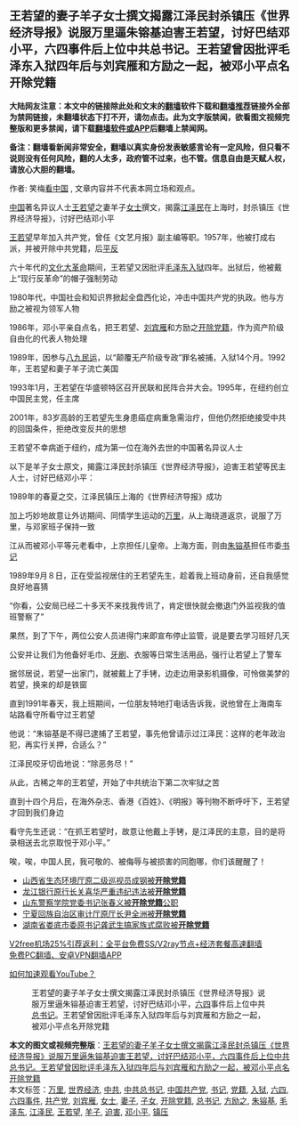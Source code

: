  <h2>王若望的妻子羊子女士撰文揭露江泽民封杀镇压《世界经济导报》说服万里逼朱镕基迫害王若望，讨好巴结邓小平，六四事件后上位中共总书记。王若望曾因批评毛泽东入狱四年后与刘宾雁和方励之一起，被邓小平点名开除党籍</h2> <p class="notice"><b>大陆网友注意：本文中的链接除此处和文末的<a href="https://github.com/bannedbook/fanqiang" >翻墙</a>软件下载和<a href="https://github.com/killgcd/justmysocks/blob/master/README.md">翻墙推荐</a>链接外全部为禁网链接，未翻墙状态下打不开，请勿点击。此为文字版禁闻，欲看图文视频完整版和更多禁闻，请下载<a href="https://github.com/bannedbook/fanqiang">翻墙软件或APP</a>后翻墙上禁闻网。</p><p>备注：翻墙看新闻非常安全，翻墙以真实身份发表敏感言论有一定风险，但只看不说则没有任何风险，翻的人太多，政府管不过来，也不管。信息自由是天赋人权，请放心大胆的翻墙。</b></p>  <div class="entry"> <p>作者: 笑梅<span class='wp_keywordlink_affiliate'><a href="https://www.secretchina.com/" title="看中国" target="_blank">看中国</a></span> , 文章内容并不代表本网立场和观点。</p> <figure></figure> <p><span class='wp_keywordlink_affiliate'><a href="https://www.bannedbook.org/" title="中国" target="_blank">中国</a></span>著名异议人士<span class='wp_keywordlink'><a href="https://www.bannedbook.org/forum10/topic364.html" title="王若望" target="_blank">王若望</a></span>之妻羊子<a href="https://www.bannedbook.org/bnews/tag/%e5%a5%b3%e5%a3%ab/" class="st_tag internal_tag" rel="tag" title="标签 女士 下的日志">女士</a>撰文，揭露<a href="https://www.bannedbook.org/bnews/tag/%e6%b1%9f%e6%b3%bd%e6%b0%91/" class="st_tag internal_tag" rel="tag" title="标签 江泽民 下的日志">江泽民</a>在上海时，封杀镇压《世界经济导报》，讨好巴结邓小平</p> <p><a href="https://www.bannedbook.org/bnews/tag/%E7%8E%8B%E8%8B%A5%E6%9C%9B/" class="st_tag internal_tag" rel="tag" title="标签 王若望 下的日志">王若望</a>早年加入共产党，曾任《文艺月报》副主编等职。1957年，他被打成右派，并被开除中共党籍，后<span class='wp_keywordlink'><a href="https://www.bannedbook.org/forum11/topic332.html" title="禁片：平反的把戏" target="_blank">平反</a></span></p> <p>六十年代的<span class='wp_keywordlink'><a href="https://www.bannedbook.org/forum2/topic973.html" title="《文化大革命：历史真相和集体记忆》" target="_blank">文化大革命</a></span>期间，王若望又因批评<a href="https://www.bannedbook.org/bnews/tag/%e6%af%9b%e6%b3%bd%e4%b8%9c/" class="st_tag internal_tag" rel="tag" title="标签 毛泽东 下的日志">毛泽东</a><a href="https://www.bannedbook.org/bnews/tag/%E5%85%A5%E7%8B%B1/" class="st_tag internal_tag" rel="tag" title="标签 入狱 下的日志">入狱</a>四年。出狱后，他被戴上“现行反革命”的帽子强制劳动</p> <p>1980年代，中国社会和知识界掀起全盘西化论，冲击中国共产党的执政。他与方励之被视为领军人物</p> <p>1986年，邓小平亲自点名，把王若望、<span class='wp_keywordlink'><a href="https://www.bannedbook.org/forum2/topic1096.html" title="刘宾雁： 我的日记 (湖南人民出版社 1986)" target="_blank">刘宾雁</a></span>和方励之<a href="https://www.bannedbook.org/bnews/tag/%e5%bc%80%e9%99%a4%e5%85%9a%e7%b1%8d/" class="st_tag internal_tag" rel="tag" title="标签 开除党籍 下的日志">开除党籍</a>，作为资产阶级自由化的代表人物处理</p> <p>1989年，因参与<span class='wp_keywordlink'><a href="https://www.bannedbook.org/forum2/topic732.html" title="八九民運史  陈小雅  著" target="_blank">八九民运</a></span>，以“颠覆无产阶级专政”罪名被捕，入狱14个月。1992年，王若望和妻子羊子流亡美国</p>  <p>1993年1月，王若望在华盛顿特区召开民联和民阵合并大会。1995年，在纽约创立中国民主党，任主席</p> <p>2001年，83岁高龄的王若望先生身患癌症病重急需治疗，但他仍然拒绝接受中共的回国条件，拒绝改变反共的思想</p> <p>王若望不幸病逝于纽约，成为第一位在海外去世的中国著名异议人士</p> <p>以下是羊子女士原文，揭露江泽民封杀镇压《世界经济导报》，迫害王若望等民主人士，讨好巴结邓小平：</p> <p>1989年的春夏之交，江泽民镇压上海的《世界经济导报》成功</p> <p>加上巧妙地故意让外访期间、同情学生运动的<a href="https://www.bannedbook.org/bnews/tag/%e4%b8%87%e9%87%8c/" class="st_tag internal_tag" rel="tag" title="标签 万里 下的日志">万里</a>，从上海绕道返京，说服了万里，与邓家班子保持一致</p> <p>江从而被邓小平等元老看中，上京担任儿皇帝。上海方面，则由<a href="https://www.bannedbook.org/bnews/tag/%e6%9c%b1%e9%95%95%e5%9f%ba/" class="st_tag internal_tag" rel="tag" title="标签 朱镕基 下的日志">朱镕基</a>担任市委<a href="https://www.bannedbook.org/bnews/tag/%e4%b9%a6%e8%ae%b0/" class="st_tag internal_tag" rel="tag" title="标签 书记 下的日志">书记</a></p>  <p>1989年9月８日，正在受监视居住的王若望先生，趁着我上班动身前，还自我感觉良好地喜猜</p> <p>“你看，公安局已经二十多天不来找我传讯了，肯定很快就会撤退门外监视我的值班警察了”</p> <p>果然，到了下午，两位公安人员进得门来即宣布停止监管，说是要去学习班好几天</p> <p>公安并让我们为他备好毛巾、<span class='wp_keywordlink'><a href="https://www.bannedbook.org/forum2/topic2874.html" title="杜斌《牙刷》" target="_blank">牙刷</a></span>、衣服等日常生活用品，强行让若望上了警车</p> <p>据邻居说，若望一出家门，就被戴上了手铐，边走边用录影机摄像，可怜做美梦的若望，换来的却是铁窗</p> <p>直到1991年春天，我上班期间，一位朋友特地打电话告诉我，说他曾在上海南车站路看守所看守过王若望</p> <p>他说：“朱镕基是不得已逮捕了王若望，事先他曾请示过江泽民：这样的老年政治犯，再实行关押，合适么？”</p>  <p>江泽民咬牙切齿地说：“除恶务尽！”</p> <p>从此，古稀之年的王若望，开始了中共统治下第二次牢狱之苦</p> <p>直到十四个月后，在海外杂志、香港《百姓》、《明报》等刊物不断呼吁下，王若望才回到我们身边</p> <p>看守先生还说：“在抓王若望时，故意让他戴上手铐，是江泽民的主意，目的是将录相送去北京取悦于邓小平。”</p> <p>唉，唉，中国人民，我可敬的、被侮辱与被损害的同胞哪，你们该醒醒了！</p> <ul class='op-related-articles' title='相关阅读'> <li><a href='https://www.bannedbook.org/bnews/baitai/20201223/1453357.html' target='_blank'>山西省生态环境厅原二级巡视员成钢被<b>开除党籍</b></a></li> <li><a href='https://www.bannedbook.org/bnews/baitai/20201201/1440276.html' target='_blank'>龙江银行原行长关喜华严重违纪违法被<b>开除党籍</b></a></li> <li><a href='https://www.bannedbook.org/bnews/baitai/20201124/1436278.html' target='_blank'>山东警察学院党委书记张春义被<b>开除党籍</b>公职</a></li> <li><a href='https://www.bannedbook.org/bnews/baitai/20201104/1425783.html' target='_blank'>宁夏回族自治区审计厅原厅长尹全洲被<b>开除党籍</b></a></li> <li><a href='https://www.bannedbook.org/bnews/baitai/20201103/1425086.html' target='_blank'>湖南省娄底市委原书记龚武生搞家族式腐败被<b>开除党籍</b></a></li> </ul> <p class="texttj"> <a href="https://github.com/bannedbook/fanqiang/wiki/V2ray%E6%9C%BA%E5%9C%BA" target="_blank">V2free机场25%引荐返利：全平台免费SS/V2ray节点+经济套餐高速翻墙</a><br/> <a href="https://github.com/bannedbook/fanqiang/wiki/%E7%A6%81%E9%97%BB%E7%BD%91%E5%AE%89%E5%8D%93%E7%BF%BB%E5%A2%99%E6%96%B0%E9%97%BBAPP" target="_blank">免费PC翻墙、安卓VPN翻墙APP</a></p><p><a href='https://www.bannedbook.org/bnews/topimagenews/20180409/925596.html' target='_blank'>如何加速观看YouTube？ </a></p> <figure class='op-interactive'><figcaption>王若望的妻子羊子女士撰文揭露江泽民封杀镇压《世界经济导报》说服万里逼朱镕基迫害王若望，讨好巴结邓小平，<span class='wp_keywordlink'><a href="https://www.bannedbook.org/forum2/topic2509.html" title="《中国六四真相》" target="_blank">六四</a></span>事件后上位中共<a href="https://www.bannedbook.org/bnews/tag/%E6%80%BB%E4%B9%A6%E8%AE%B0/" class="st_tag internal_tag" rel="tag" title="标签 总书记 下的日志">总书记</a>。王若望曾因批评毛泽东入狱四年后与刘宾雁和方励之一起，被邓小平点名开除党籍</figcaption></figure> </p> <a name='sharetosocial'></a>       <div><b>本文的图文或视频完整版</b>：<a href='https://www.bannedbook.org/bnews/comments/20201230/1457994.html'>王若望的妻子羊子女士撰文揭露江泽民封杀镇压《世界经济导报》说服万里逼朱镕基迫害王若望，讨好巴结邓小平，六四事件后上位中共总书记。王若望曾因批评毛泽东入狱四年后与刘宾雁和方励之一起，被邓小平点名开除党籍</a></div>  </div><!--END ENTRY--> <div class="postfooter"> <div>本文标签：<a href="https://www.bannedbook.org/bnews/tag/%e4%b8%87%e9%87%8c/" rel="tag">万里</a>, <a href="https://www.bannedbook.org/bnews/tag/%E4%B8%96%E7%95%8C%E7%BB%8F%E6%B5%8E/" rel="tag">世界经济</a>, <a href="https://www.bannedbook.org/bnews/tag/%e4%b8%ad%e5%85%b1/" rel="tag">中共</a>, <a href="https://www.bannedbook.org/bnews/tag/%e4%b8%ad%e5%85%b1%e6%80%bb%e4%b9%a6%e8%ae%b0/" rel="tag">中共总书记</a>, <a href="https://www.bannedbook.org/bnews/tag/%e4%b8%ad%e5%9b%bd%e5%85%b1%e4%ba%a7%e5%85%9a/" rel="tag">中国共产党</a>, <a href="https://www.bannedbook.org/bnews/tag/%e4%b9%a6%e8%ae%b0/" rel="tag">书记</a>, <a href="https://www.bannedbook.org/bnews/tag/%E5%85%9A%E7%B1%8D/" rel="tag">党籍</a>, <a href="https://www.bannedbook.org/bnews/tag/%E5%85%A5%E7%8B%B1/" rel="tag">入狱</a>, <a href="https://www.bannedbook.org/bnews/tag/%e5%85%ad%e5%9b%9b/" rel="tag">六四</a>, <a href="https://www.bannedbook.org/bnews/tag/%e5%85%ad%e5%9b%9b%e4%ba%8b%e4%bb%b6/" rel="tag">六四事件</a>, <a href="https://www.bannedbook.org/bnews/tag/%e5%85%b1%e4%ba%a7%e5%85%9a/" rel="tag">共产党</a>, <a href="https://www.bannedbook.org/bnews/tag/%E5%88%98%E5%AE%BE%E9%9B%81/" rel="tag">刘宾雁</a>, <a href="https://www.bannedbook.org/bnews/tag/%e5%a5%b3%e5%a3%ab/" rel="tag">女士</a>, <a href="https://www.bannedbook.org/bnews/tag/%e5%a6%bb%e5%ad%90/" rel="tag">妻子</a>, <a href="https://www.bannedbook.org/bnews/tag/%E5%AD%90%E5%A5%B3/" rel="tag">子女</a>, <a href="https://www.bannedbook.org/bnews/tag/%e5%bc%80%e9%99%a4%e5%85%9a%e7%b1%8d/" rel="tag">开除党籍</a>, <a href="https://www.bannedbook.org/bnews/tag/%E6%80%BB%E4%B9%A6%E8%AE%B0/" rel="tag">总书记</a>, <a href="https://www.bannedbook.org/bnews/tag/%e6%96%b9%e5%8a%b1%e4%b9%8b/" rel="tag">方励之</a>, <a href="https://www.bannedbook.org/bnews/tag/%e6%9c%b1%e9%95%95%e5%9f%ba/" rel="tag">朱镕基</a>, <a href="https://www.bannedbook.org/bnews/tag/%e6%af%9b%e6%b3%bd%e4%b8%9c/" rel="tag">毛泽东</a>, <a href="https://www.bannedbook.org/bnews/tag/%e6%b1%9f%e6%b3%bd%e6%b0%91/" rel="tag">江泽民</a>, <a href="https://www.bannedbook.org/bnews/tag/%E7%8E%8B%E8%8B%A5%E6%9C%9B/" rel="tag">王若望</a>, <a href="https://www.bannedbook.org/bnews/tag/%e7%be%8a%e5%ad%90/" rel="tag">羊子</a>, <a href="https://www.bannedbook.org/bnews/tag/%e8%bf%ab%e5%ae%b3/" rel="tag">迫害</a>, <a href="https://www.bannedbook.org/bnews/tag/%e9%82%93%e5%b0%8f%e5%b9%b3/" rel="tag">邓小平</a>, <a href="https://www.bannedbook.org/bnews/tag/%e9%95%87%e5%8e%8b/" rel="tag">镇压</a></div>  </div><!--END POSTFOOTER--> 